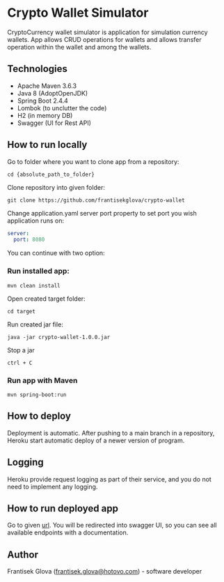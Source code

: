 # Crypto Wallet Simulator

CryptoCurrency wallet simulator is application for simulation currency wallets. App allows CRUD operations for wallets and allows transfer operation
within the wallet and among the wallets.

## Technologies

- Apache Maven 3.6.3
- Java 8 (AdoptOpenJDK)
- Spring Boot 2.4.4
- Lombok (to unclutter the code)
- H2 (in memory DB)
- Swagger (UI for Rest API)

## How to run locally

Go to folder where you want to clone app from a repository:

```
cd {absolute_path_to_folder}
```

Clone repository into given folder:

```
git clone https://github.com/frantisekglova/crypto-wallet
```

Change application.yaml server port property to set port you wish application runs on:

```yaml
server:
  port: 8080
```

You can continue with two option: 

### Run installed app:

```
mvn clean install
```

Open created target folder:

```
cd target
```

Run created jar file:

```
java -jar crypto-wallet-1.0.0.jar
```

Stop a jar

```
ctrl + C
```

### Run app with Maven

```
mvn spring-boot:run
```

## How to deploy

Deployment is automatic. After pushing to a main branch in a repository, Heroku start automatic deploy of a newer version of program.

## Logging

Heroku provide request logging as part of their service, and you do not need to implement any logging.

## How to run deployed app

Go to given [url](https://crypto-wallet-simulator.herokuapp.com/ "crypto-wallet-simulator app"). You will be redirected into swagger UI, so you can
see all available endpoints with a documentation.

## Author

Frantisek Glova (frantisek.glova@hotovo.com) - software developer